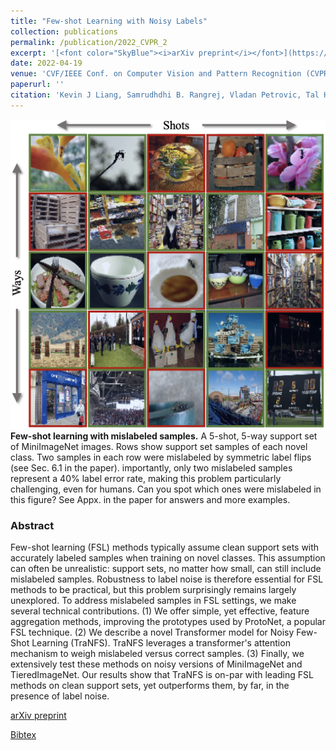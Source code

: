```yaml
---
title: "Few-shot Learning with Noisy Labels"
collection: publications
permalink: /publication/2022_CVPR_2
excerpt: '[<font color="SkyBlue"><i>arXiv preprint</i></font>](https://arxiv.org/abs/2204.05494)'
date: 2022-04-19
venue: 'CVF/IEEE Conf. on Computer Vision and Pattern Recognition (CVPR), New Orleans, LA'
paperurl: ''
citation: 'Kevin J Liang, Samrudhdhi B. Rangrej, Vladan Petrovic, Tal Hassner. <i>Few-shot Learning with Noisy Labels.</i> CVF/IEEE Conf. on Computer Vision and Pattern Recognition (CVPR), New Orleans, LA, 2022.'
---
```


<img src='../projects/NoisyFewShot/teaser.png'><br/>
<b>Few-shot learning with mislabeled samples.</b> A 5-shot, 5-way support set of MiniImageNet images. Rows show support set samples of each novel class. Two samples in each row were mislabeled by symmetric label flips (see Sec. 6.1 in the paper). importantly, only two mislabeled samples represent a 40% label error rate, making this problem particularly challenging, even for humans. Can you spot which ones were mislabeled in this figure? See Appx. in the paper for answers and more examples.



### Abstract
Few-shot learning (FSL) methods typically assume clean support sets with accurately labeled samples when training on novel classes. This assumption can often be unrealistic: support sets, no matter how small, can still include mislabeled samples. Robustness to label noise is therefore essential for FSL methods to be practical, but this problem surprisingly remains largely unexplored. To address mislabeled samples in FSL settings, we make several technical contributions. (1) We offer simple, yet effective, feature aggregation methods, improving the prototypes used by ProtoNet, a popular FSL technique. (2) We describe a novel Transformer model for Noisy Few-Shot Learning (TraNFS). TraNFS leverages a transformer's attention mechanism to weigh mislabeled versus correct samples. (3) Finally, we extensively test these methods on noisy versions of MiniImageNet and TieredImageNet. Our results show that TraNFS is on-par with leading FSL methods on clean support sets, yet outperforms them, by far, in the presence of label noise.


[arXiv preprint](https://arxiv.org/abs/2204.05494)

[Bibtex](../projects/NoisyFewShot/BibTeX.txt)



